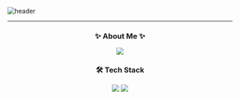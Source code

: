 
![header](https://capsule-render.vercel.app/api?type=wave&color=auto&height=300&section=header&text=yuha00e&fontSize=90)

-----


<h3 align="center"> ✨ About Me ✨ </h3>
<div align='center'>
	<a href="https://yuha00e.tistory.com/"><img src="https://img.shields.io/badge/tistory-EC4815?style=flat-square&logo=tistory&logoColor=white"/></a>
</div>


<h3 align="center"> 🛠 Tech Stack </h3>
<div align='center'>
	<img src="https://img.shields.io/badge/java-F7DF1E?style=for-the-badge&logo=java&logoColor=white"/> <img src="https://img.shields.io/badge/spring-6DB33F?style=for-the-badge&logo=spring&logoColor=white"/> 
</div>


<br>
<br>









<!--
**yuha00e/yuha00e** is a ✨ _special_ ✨ repository because its `README.md` (this file) appears on your GitHub profile.

나중에 사용할 부분 모아두기!

<img src="https://img.shields.io/badge/springboot-6DB33F?style=for-the-badge&logo=springboot&logoColor=white"/> 

capsule-render 만들어둔 버전 (나중에 사용하기!)
![header](https://capsule-render.vercel.app/api?type=wave&color=auto&height=300&section=header&text=yuha00e&fontSize=90)

자기소개 프레임(Hello!+I'm+yuha!)
[![Typing SVG](https://readme-typing-svg.demolab.com?font=Fira+Code&pause=1000&random=false&width=435&lines=Hello!+I'm+yuha!)](https://git.io/typing-svg)

stats 표 만들어둔 버전
![Anurag's GitHub stats](https://github-readme-stats.vercel.app/api?username=yuha00e&show_icons=true&theme=nightowl)

사용 언어 통계 만들어둔 버전
![Top Langs](https://github-readme-stats.vercel.app/api/top-langs/?username=yuha00e&layout=compact&theme=nightowl)

Here are some ideas to get you started:

- 🔭 I’m currently working on ...
- 🌱 I’m currently learning ...
- 👯 I’m looking to collaborate on ...
- 🤔 I’m looking for help with ...
- 💬 Ask me about ...
- 📫 How to reach me: ...
- 😄 Pronouns: ...
- ⚡ Fun fact: ...
-->
